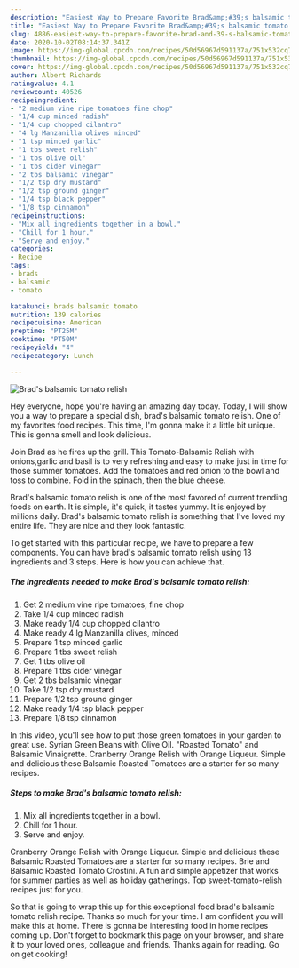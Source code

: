 ```yaml
---
description: "Easiest Way to Prepare Favorite Brad&amp;#39;s balsamic tomato relish"
title: "Easiest Way to Prepare Favorite Brad&amp;#39;s balsamic tomato relish"
slug: 4886-easiest-way-to-prepare-favorite-brad-and-39-s-balsamic-tomato-relish
date: 2020-10-02T08:14:37.341Z
image: https://img-global.cpcdn.com/recipes/50d56967d591137a/751x532cq70/brads-balsamic-tomato-relish-recipe-main-photo.jpg
thumbnail: https://img-global.cpcdn.com/recipes/50d56967d591137a/751x532cq70/brads-balsamic-tomato-relish-recipe-main-photo.jpg
cover: https://img-global.cpcdn.com/recipes/50d56967d591137a/751x532cq70/brads-balsamic-tomato-relish-recipe-main-photo.jpg
author: Albert Richards
ratingvalue: 4.1
reviewcount: 40526
recipeingredient:
- "2 medium vine ripe tomatoes fine chop"
- "1/4 cup minced radish"
- "1/4 cup chopped cilantro"
- "4 lg Manzanilla olives minced"
- "1 tsp minced garlic"
- "1 tbs sweet relish"
- "1 tbs olive oil"
- "1 tbs cider vinegar"
- "2 tbs balsamic vinegar"
- "1/2 tsp dry mustard"
- "1/2 tsp ground ginger"
- "1/4 tsp black pepper"
- "1/8 tsp cinnamon"
recipeinstructions:
- "Mix all ingredients together in a bowl."
- "Chill for 1 hour."
- "Serve and enjoy."
categories:
- Recipe
tags:
- brads
- balsamic
- tomato

katakunci: brads balsamic tomato 
nutrition: 139 calories
recipecuisine: American
preptime: "PT25M"
cooktime: "PT50M"
recipeyield: "4"
recipecategory: Lunch

---
```



![Brad&#39;s balsamic tomato relish](https://img-global.cpcdn.com/recipes/50d56967d591137a/751x532cq70/brads-balsamic-tomato-relish-recipe-main-photo.jpg)

Hey everyone, hope you're having an amazing day today. Today, I will show you a way to prepare a special dish, brad&#39;s balsamic tomato relish. One of my favorites food recipes. This time, I'm gonna make it a little bit unique. This is gonna smell and look delicious.

Join Brad as he fires up the grill. This Tomato-Balsamic Relish with onions,garlic and basil is to very refreshing and easy to make just in time for those summer tomatoes. Add the tomatoes and red onion to the bowl and toss to combine. Fold in the spinach, then the blue cheese.

Brad&#39;s balsamic tomato relish is one of the most favored of current trending foods on earth. It is simple, it's quick, it tastes yummy. It is enjoyed by millions daily. Brad&#39;s balsamic tomato relish is something that I've loved my entire life. They are nice and they look fantastic.


To get started with this particular recipe, we have to prepare a few components. You can have brad&#39;s balsamic tomato relish using 13 ingredients and 3 steps. Here is how you can achieve that.

<!--inarticleads1-->

##### The ingredients needed to make Brad&#39;s balsamic tomato relish:

1. Get 2 medium vine ripe tomatoes, fine chop
1. Take 1/4 cup minced radish
1. Make ready 1/4 cup chopped cilantro
1. Make ready 4 lg Manzanilla olives, minced
1. Prepare 1 tsp minced garlic
1. Prepare 1 tbs sweet relish
1. Get 1 tbs olive oil
1. Prepare 1 tbs cider vinegar
1. Get 2 tbs balsamic vinegar
1. Take 1/2 tsp dry mustard
1. Prepare 1/2 tsp ground ginger
1. Make ready 1/4 tsp black pepper
1. Prepare 1/8 tsp cinnamon


In this video, you&#39;ll see how to put those green tomatoes in your garden to great use. Syrian Green Beans with Olive Oil. &#34;Roasted Tomato&#34; and Balsamic Vinaigrette. Cranberry Orange Relish with Orange Liqueur. Simple and delicious these Balsamic Roasted Tomatoes are a starter for so many recipes. 

<!--inarticleads2-->

##### Steps to make Brad&#39;s balsamic tomato relish:

1. Mix all ingredients together in a bowl.
1. Chill for 1 hour.
1. Serve and enjoy.


Cranberry Orange Relish with Orange Liqueur. Simple and delicious these Balsamic Roasted Tomatoes are a starter for so many recipes. Brie and Balsamic Roasted Tomato Crostini. A fun and simple appetizer that works for summer parties as well as holiday gatherings. Top sweet-tomato-relish recipes just for you. 

So that is going to wrap this up for this exceptional food brad&#39;s balsamic tomato relish recipe. Thanks so much for your time. I am confident you will make this at home. There is gonna be interesting food in home recipes coming up. Don't forget to bookmark this page on your browser, and share it to your loved ones, colleague and friends. Thanks again for reading. Go on get cooking!
